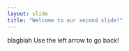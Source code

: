 ```yaml
---
layout: slide
title: "Welcome to our second slide!"
---
```

blagblah
Use the left arrow to go back!
